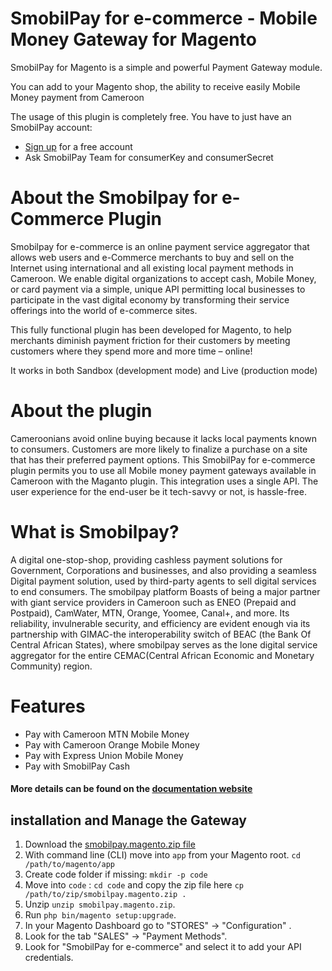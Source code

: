 # SmobilPay for e-commerce - Mobile Money Gateway for Magento

SmobilPay for Magento is a simple and powerful Payment Gateway module.

You can add to your Magento shop, the ability to receive easily Mobile Money payment from Cameroon


The usage of this plugin is completely free. You have to just have an SmobilPay account:
* [Sign up](https://enkap.cm/) for a free account
* Ask SmobilPay Team for consumerKey and consumerSecret

# About the Smobilpay for e-Commerce Plugin
Smobilpay for e-commerce is an online payment service aggregator that allows web users and e-Commerce merchants to buy and sell on the Internet using international and all existing local payment methods in Cameroon.
We enable digital organizations to accept cash, Mobile Money, or card payment via a simple, unique API permitting local businesses to participate in the vast digital economy by transforming their service offerings into the world of e-commerce sites.

This fully functional plugin has been developed for Magento, to help merchants diminish payment friction for their customers by meeting customers where they spend more and more time – online!

It works in both Sandbox (development mode) and Live (production mode)

# About the plugin
Cameroonians avoid online buying because it lacks local payments known to consumers.
Customers are more likely to finalize a purchase on a site that has their preferred payment options. This SmobilPay for e-commerce plugin permits you to use all Mobile money payment gateways available in Cameroon with the Maganto plugin. This integration uses a single API. The user experience for the end-user be it tech-savvy or not, is hassle-free.

# What is Smobilpay?
A digital one-stop-shop, providing cashless payment solutions for Government, Corporations and businesses, and also providing a seamless Digital payment solution, used by third-party agents to sell digital services to end consumers.
The smobilpay platform Boasts of being a major partner with giant service providers in Cameroon such as ENEO (Prepaid and Postpaid), CamWater, MTN, Orange, Yoomee, Canal+, and more. Its reliability, invulnerable security, and efficiency are evident enough via its partnership with GIMAC-the interoperability switch of BEAC (the Bank Of Central African States), where smobilpay serves as the lone digital service aggregator for the entire CEMAC(Central African Economic and Monetary Community) region.


# Features

* Pay with Cameroon MTN Mobile Money
* Pay with Cameroon Orange Mobile Money
* Pay with Express Union Mobile Money
* Pay with SmobilPay Cash

#### More details can be found on the [documentation website](https://support.enkap.cm)


## installation and Manage the Gateway
1. Download the [smobilpay.magento.zip file](https://github.com/camoo/smobilpay-for-magento/releases/download/1.0.0/smobilpay.magento.zip)
2. With command line (CLI) move into `app` from your Magento root. `cd /path/to/magento/app`
3. Create code folder if missing: `mkdir -p code`
4. Move into `code` : `cd code` and copy the zip file here `cp /path/to/zip/smobilpay.magento.zip .`
5. Unzip  `unzip smobilpay.magento.zip`.
6. Run `php bin/magento setup:upgrade`.
7. In your Magento Dashboard go to \"STORES\" -> \"Configuration\" .
8.  Look for the tab \"SALES\" -> \"Payment Methods\".
10. Look for \"SmobilPay for e-commerce\" and select it to add your API credentials.
